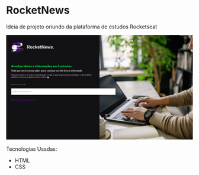 # RocketNews

Ideia de projeto oriundo da plataforma de estudos Rocketseat

<img src="./site.png" />

Tecnologias Usadas:
 - HTML 
 - CSS
